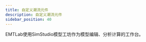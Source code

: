 ```yaml
---
title: 自定义潮流元件
description: 自定义潮流元件
sidebar_position: 40
---
```


EMTLab使用SimStudio模型工坊作为模型编辑、分析计算的工作台。

